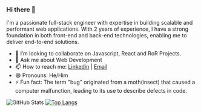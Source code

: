 ### Hi there 👋
I'm a passionate full-stack engineer with expertise in building scalable and performant web applications. With 2 years of experience, I have a strong foundation in both front-end and back-end technologies, enabling me to deliver end-to-end solutions.
<!--
**belmeetmule/belmeetmule** is a ✨ _special_ ✨ repository because its `README.md` (this file) appears on your GitHub profile. -->

- 👯 I’m looking to collaborate on Javascript, React and RoR Projects.
- 💬 Ask me about Web Development
- 📫 How to reach me: [Linkedin](https://www.linkedin.com/in/mulugeta-belete/) | [Email](belmeetmule@gmail.com)
- 😄 Pronouns: He/Him
- ⚡ Fun fact: The term "bug" originated from a moth(insect) that caused a computer malfunction, leading to its use to describe defects in code.


 ![GitHub Stats](https://github-readme-stats.vercel.app/api?username=belmeetmule&show_icons=true&theme=radical)  [![Top Langs](https://github-readme-stats.vercel.app/api/top-langs/?username=belmeetmule&layout=compact&theme=radical)](https://github.com/belmeetmule) 





